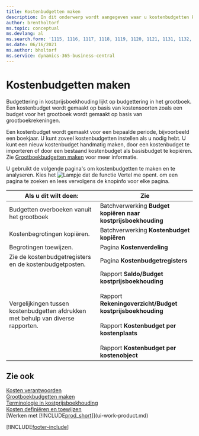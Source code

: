```yaml
---
title: Kostenbudgetten maken
description: In dit onderwerp wordt aangegeven waar u kostenbudgetten kunt maken en analyseren. Budgettering in kostprijsboekhouding lijkt op budgettering in het grootboek.
author: brentholtorf
ms.topic: conceptual
ms.devlang: al
ms.search.form: '1115, 1116, 1117, 1118, 1119, 1120, 1121, 1131, 1132, 1133'
ms.date: 06/16/2021
ms.author: bholtorf
ms.service: dynamics-365-business-central
---
```

# <a name="creating-cost-budgets"></a>Kostenbudgetten maken

Budgettering in kostprijsboekhouding lijkt op budgettering in het grootboek. Een kostenbudget wordt gemaakt op basis van kostensoorten zoals een budget voor het grootboek wordt gemaakt op basis van grootboekrekeningen.  

Een kostenbudget wordt gemaakt voor een bepaalde periode, bijvoorbeeld een boekjaar. U kunt zoveel kostenbudgetten instellen als u nodig hebt. U kunt een nieuw kostenbudget handmatig maken, door een kostenbudget te importeren of door een bestaand kostenbudget als basisbudget te kopiëren. Zie [Grootboekbudgetten maken](finance-how-create-budgets.md) voor meer informatie.

U gebruikt de volgende pagina's om kostenbudgetten te maken en te analyseren. Kies het ![Lampje dat de functie Vertel me opent.](media/ui-search/search_small.png "Vertel me wat u wilt doen") om een pagina te zoeken en lees vervolgens de knopinfo voor elke pagina.

|Als u dit wilt doen:|Zie|  
|--------|---------|  
|Budgetten overboeken vanuit het grootboek|Batchverwerking **Budget kopiëren naar kostprijsboekhouding**|  
|Kostenbegrotingen kopiëren.|Batchverwerking **Kostenbudget kopiëren**|  
|Begrotingen toewijzen.|Pagina **Kostenverdeling**|  
|Zie de kostenbudgetregisters en de kostenbudgetposten.|Pagina **Kostenbudgetregisters**|  
|Vergelijkingen tussen kostenbudgetten afdrukken met behulp van diverse rapporten.|Rapport **Saldo/Budget kostprijsboekhouding**<br /><br /> Rapport **Rekeningoverzicht/Budget kostprijsboekhouding**<br /><br /> Rapport **Kostenbudget per kostenplaats**<br /><br /> Rapport **Kostenbudget per kostenobject**|  

## <a name="see-also"></a>Zie ook

[Kosten verantwoorden](finance-manage-cost-accounting.md)  
[Grootboekbudgetten maken](finance-how-create-budgets.md)  
[Terminologie in kostprijsboekhouding](finance-terminology-in-cost-accounting.md)  
[Kosten definiëren en toewijzen](finance-define-and-allocate-costs.md)  
[Werken met [!INCLUDE[prod_short](includes/prod_short.md)]](ui-work-product.md)


[!INCLUDE[footer-include](includes/footer-banner.md)]
